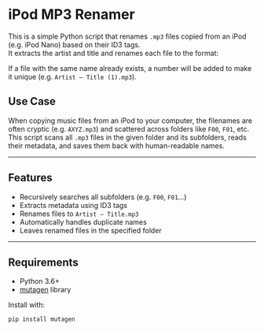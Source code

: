 # iPod MP3 Renamer

This is a simple Python script that renames `.mp3` files copied from an iPod (e.g. iPod Nano) based on their ID3 tags.  
It extracts the artist and title and renames each file to the format:


If a file with the same name already exists, a number will be added to make it unique (e.g. `Artist – Title (1).mp3`).

## Use Case

When copying music files from an iPod to your computer, the filenames are often cryptic (e.g. `AXYZ.mp3`) and scattered across folders like `F00`, `F01`, etc.  
This script scans all `.mp3` files in the given folder and its subfolders, reads their metadata, and saves them back with human-readable names.

---

## Features

- Recursively searches all subfolders (e.g. `F00`, `F01`…)
- Extracts metadata using ID3 tags
- Renames files to `Artist – Title.mp3`
- Automatically handles duplicate names
- Leaves renamed files in the specified folder

---

## Requirements

- Python 3.6+
- [mutagen](https://mutagen.readthedocs.io/en/latest/) library

Install with:

```bash
pip install mutagen
